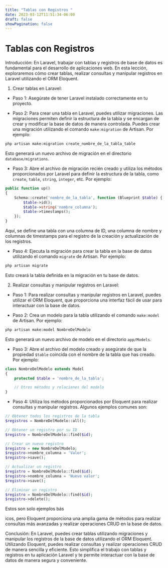 ```yaml
---
title: "Tablas con Registros "
date: 2023-03-12T11:51:34-06:00
draft: false
showPagination: false
---
```

# Tablas con Registros 

Introducción:
En Laravel, trabajar con tablas y registros de base de datos es fundamental para el desarrollo de aplicaciones web. En esta lección, exploraremos cómo crear tablas, realizar consultas y manipular registros en Laravel utilizando el ORM Eloquent.

1. Crear tablas en Laravel:
- Paso 1: Asegúrate de tener Laravel instalado correctamente en tu proyecto.

- Paso 2: Para crear una tabla en Laravel, puedes utilizar migraciones. Las migraciones permiten definir la estructura de la tabla y se encargan de crear y modificar la base de datos de manera controlada. Puedes crear una migración utilizando el comando `make:migration` de Artisan. Por ejemplo:
```bash
php artisan make:migration create_nombre_de_la_tabla_table
```
Esto generará un nuevo archivo de migración en el directorio `database/migrations`.

- Paso 3: Abre el archivo de migración recién creado y utiliza los métodos proporcionados por Laravel para definir la estructura de la tabla, como `create`, `table`, `string`, `integer`, etc. Por ejemplo:
```php
public function up()
{
    Schema::create('nombre_de_la_tabla', function (Blueprint $table) {
        $table->id();
        $table->string('nombre_columna');
        $table->timestamps();
    });
}
```
Aquí, se define una tabla con una columna de ID, una columna de nombre y columnas de timestamps para el registro de la creación y actualización de los registros.

- Paso 4: Ejecuta la migración para crear la tabla en la base de datos utilizando el comando `migrate` de Artisan. Por ejemplo:
```bash
php artisan migrate
```
Esto creará la tabla definida en la migración en tu base de datos.

2. Realizar consultas y manipular registros en Laravel:
- Paso 1: Para realizar consultas y manipular registros en Laravel, puedes utilizar el ORM Eloquent, que proporciona una interfaz fácil de usar para interactuar con la base de datos.

- Paso 2: Crea un modelo para la tabla utilizando el comando `make:model` de Artisan. Por ejemplo:
```bash
php artisan make:model NombreDelModelo
```
Esto generará un nuevo archivo de modelo en el directorio `app/Models`.

- Paso 3: Abre el archivo del modelo creado y asegúrate de que la propiedad `$table` coincida con el nombre de la tabla que has creado. Por ejemplo:
```php
class NombreDelModelo extends Model
{
    protected $table = 'nombre_de_la_tabla';

    // Otros métodos y relaciones del modelo
}
```

- Paso 4: Utiliza los métodos proporcionados por Eloquent para realizar consultas y manipular registros. Algunos ejemplos comunes son:
```php
// Obtener todos los registros de la tabla
$registros = NombreDelModelo::all();

// Obtener un registro por su ID
$registro = NombreDelModelo::find($id);

// Crear un nuevo registro
$registro = new NombreDelModelo;
$registro->nombre_columna = 'Valor';
$registro->save();

// Actualizar un registro
$registro = NombreDelModelo::find($id);
$registro->nombre_columna = 'Nuevo valor';
$registro->save();

// Eliminar un registro
$registro = NombreDelModelo::find($id);
$registro->delete();
```

Estos son solo ejemplos bás

icos, pero Eloquent proporciona una amplia gama de métodos para realizar consultas más avanzadas y realizar operaciones CRUD en la base de datos.

Conclusión:
En Laravel, puedes crear tablas utilizando migraciones y manipular los registros de la base de datos utilizando el ORM Eloquent. Utilizando Eloquent, puedes realizar consultas y realizar operaciones CRUD de manera sencilla y eficiente. Esto simplifica el trabajo con tablas y registros en tu aplicación Laravel y te permite interactuar con la base de datos de manera segura y conveniente.

 ## 